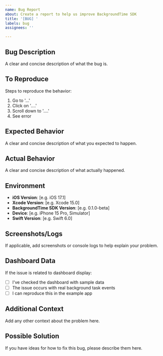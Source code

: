 ```yaml
---
name: Bug Report
about: Create a report to help us improve BackgroundTime SDK
title: '[BUG] '
labels: bug
assignees: ''

---
```


## Bug Description
A clear and concise description of what the bug is.

## To Reproduce
Steps to reproduce the behavior:
1. Go to '...'
2. Click on '....'
3. Scroll down to '....'
4. See error

## Expected Behavior
A clear and concise description of what you expected to happen.

## Actual Behavior
A clear and concise description of what actually happened.

## Environment
- **iOS Version**: [e.g. iOS 17.1]
- **Xcode Version**: [e.g. Xcode 15.0]  
- **BackgroundTime SDK Version**: [e.g. 0.1.0-beta]
- **Device**: [e.g. iPhone 15 Pro, Simulator]
- **Swift Version**: [e.g. Swift 6.0]

## Screenshots/Logs
If applicable, add screenshots or console logs to help explain your problem.

## Dashboard Data
If the issue is related to dashboard display:
- [ ] I've checked the dashboard with sample data
- [ ] The issue occurs with real background task events
- [ ] I can reproduce this in the example app

## Additional Context
Add any other context about the problem here.

## Possible Solution
If you have ideas for how to fix this bug, please describe them here.